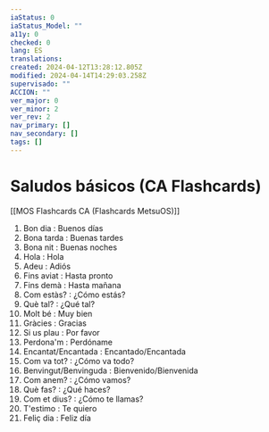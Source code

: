 ```yaml
---
iaStatus: 0
iaStatus_Model: ""
a11y: 0
checked: 0
lang: ES
translations: 
created: 2024-04-12T13:28:12.805Z
modified: 2024-04-14T14:29:03.258Z
supervisado: ""
ACCION: ""
ver_major: 0
ver_minor: 2
ver_rev: 2
nav_primary: []
nav_secondary: []
tags: []
---
```

# Saludos básicos (CA Flashcards)

[[MOS Flashcards CA (Flashcards MetsuOS)]]

1. Bon dia : Buenos días
2. Bona tarda : Buenas tardes
3. Bona nit : Buenas noches
4. Hola : Hola
5. Adeu : Adiós
6. Fins aviat : Hasta pronto
7. Fins demà : Hasta mañana
8. Com estàs? : ¿Cómo estás?
9. Què tal? : ¿Qué tal?
10. Molt bé : Muy bien
11. Gràcies : Gracias
12. Si us plau : Por favor
13. Perdona'm : Perdóname
14. Encantat/Encantada : Encantado/Encantada
15. Com va tot? : ¿Cómo va todo?
16. Benvingut/Benvinguda : Bienvenido/Bienvenida
17. Com anem? : ¿Cómo vamos?
18. Què fas? : ¿Qué haces?
19. Com et dius? : ¿Cómo te llamas?
20. T'estimo : Te quiero
21. Feliç dia : Feliz día
